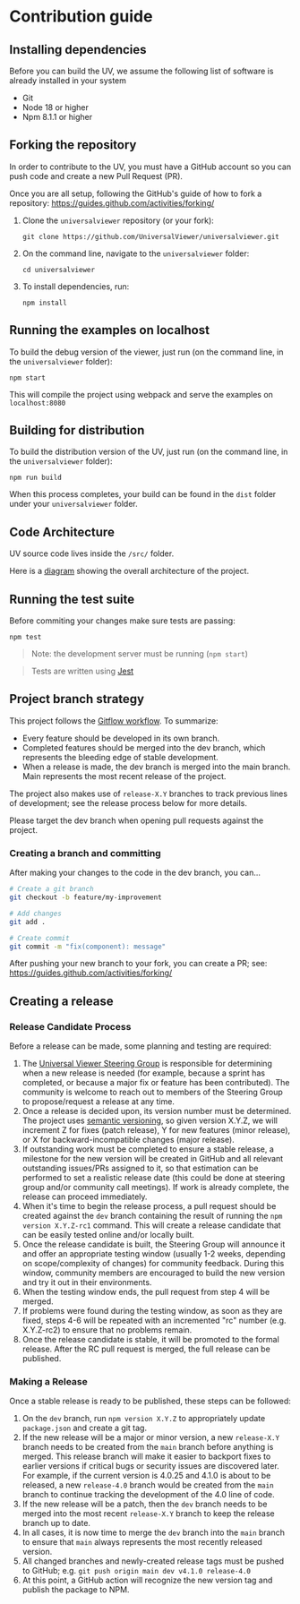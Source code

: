 # Contribution guide

## Installing dependencies

Before you can build the UV, we assume the following list of software is already installed in your system

- Git
- Node 18 or higher
- Npm 8.1.1 or higher

## Forking the repository

In order to contribute to the UV, you must have a GitHub account so you can push code and create a new Pull Request (PR).

Once you are all setup, following the GitHub's guide of how to fork a repository: https://guides.github.com/activities/forking/

1. Clone the `universalviewer` repository (or your fork):

   `git clone https://github.com/UniversalViewer/universalviewer.git`

1. On the command line, navigate to the `universalviewer` folder:

   `cd universalviewer`

1. To install dependencies, run:

   `npm install`

## Running the examples on localhost

To build the debug version of the viewer, just run (on the command line, in the `universalviewer` folder):

    npm start

This will compile the project using webpack and serve the examples on `localhost:8080`

## Building for distribution

To build the distribution version of the UV, just run (on the command line, in the `universalviewer` folder):

    npm run build

When this process completes, your build can be found in the `dist` folder under your `universalviewer` folder.

## Code Architecture

UV source code lives inside the `/src/` folder.

Here is a [diagram](https://docs.google.com/drawings/d/1i484Jd32FoLwtE5uvkBA6l5LV-DioSOZDIWD0WfhWl8/edit?usp=sharing) showing the overall architecture of the project.

## Running the test suite

Before commiting your changes make sure tests are passing:

```
npm test
```

> Note: the development server must be running (`npm start`)

> Tests are written using [Jest](https://jestjs.io/)

## Project branch strategy

This project follows the [Gitflow workflow](https://www.atlassian.com/git/tutorials/comparing-workflows/gitflow-workflow). To summarize:

- Every feature should be developed in its own branch.
- Completed features should be merged into the dev branch, which represents the bleeding edge of stable development.
- When a release is made, the dev branch is merged into the main branch. Main represents the most recent release of the project.

The project also makes use of `release-X.Y` branches to track previous lines of development; see the release process below for more details.

Please target the dev branch when opening pull requests against the project.

### Creating a branch and committing

After making your changes to the code in the dev branch, you can...

```bash
# Create a git branch
git checkout -b feature/my-improvement

# Add changes
git add .

# Create commit
git commit -m "fix(component): message"
```

After pushing your new branch to your fork, you can create a PR; see: https://guides.github.com/activities/forking/

## Creating a release

### Release Candidate Process

Before a release can be made, some planning and testing are required:

1. The [Universal Viewer Steering Group](https://github.com/UniversalViewer/universalviewer/wiki/Steering-Group) is responsible for determining when a new release is needed (for example, because a sprint has completed, or because a major fix or feature has been contributed). The community is welcome to reach out to members of the Steering Group to propose/request a release at any time.
2. Once a release is decided upon, its version number must be determined. The project uses [semantic versioning](https://semver.org/), so given version X.Y.Z, we will increment Z for fixes (patch release), Y for new features (minor release), or X for backward-incompatible changes (major release).
3. If outstanding work must be completed to ensure a stable release, a milestone for the new version will be created in GitHub and all relevant outstanding issues/PRs assigned to it, so that estimation can be performed to set a realistic release date (this could be done at steering group and/or community call meetings). If work is already complete, the release can proceed immediately.
4. When it's time to begin the release process, a pull request should be created against the `dev` branch containing the result of running the `npm version X.Y.Z-rc1` command. This will create a release candidate that can be easily tested online and/or locally built.
5. Once the release candidate is built, the Steering Group will announce it and offer an appropriate testing window (usually 1-2 weeks, depending on scope/complexity of changes) for community feedback. During this window, community members are encouraged to build the new version and try it out in their environments.
6. When the testing window ends, the pull request from step 4 will be merged.
7. If problems were found during the testing window, as soon as they are fixed, steps 4-6 will be repeated with an incremented "rc" number (e.g. X.Y.Z-rc2) to ensure that no problems remain.
8. Once the release candidate is stable, it will be promoted to the formal release. After the RC pull request is merged, the full release can be published.

### Making a Release

Once a stable release is ready to be published, these steps can be followed:

1. On the `dev` branch, run `npm version X.Y.Z` to appropriately update `package.json` and create a git tag.
2. If the new release will be a major or minor version, a new `release-X.Y` branch needs to be created from the `main` branch before anything is merged. This release branch will make it easier to backport fixes to earlier versions if critical bugs or security issues are discovered later. For example, if the current version is 4.0.25 and 4.1.0 is about to be released, a new `release-4.0` branch would be created from the `main` branch to continue tracking the development of the 4.0 line of code.
3. If the new release will be a patch, then the `dev` branch needs to be merged into the most recent `release-X.Y` branch to keep the release branch up to date.
4. In all cases, it is now time to merge the `dev` branch into the `main` branch to ensure that `main` always represents the most recently released version.
5. All changed branches and newly-created release tags must be pushed to GitHub; e.g. `git push origin main dev v4.1.0 release-4.0`
6. At this point, a GitHub action will recognize the new version tag and publish the package to NPM.
